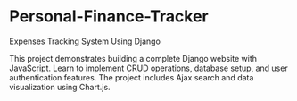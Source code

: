# Personal-Finance-Tracker
Expenses Tracking System Using Django
 
This project demonstrates building a complete Django website with JavaScript. Learn to implement CRUD operations, database setup, and user authentication features. The project includes Ajax search and data visualization using Chart.js.